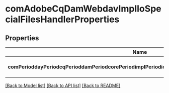 # comAdobeCqDamWebdavImplIoSpecialFilesHandlerProperties

## Properties
Name | Type | Description | Notes
------------ | ------------- | ------------- | -------------
**comPerioddayPeriodcqPerioddamPeriodcorePeriodimplPeriodioPeriodSpecialFilesHandlerPeriodfilepatters** | [**ConfigNodePropertyArray**](ConfigNodePropertyArray.md) |  | [optional] [default to null]

[[Back to Model list]](../README.md#documentation-for-models) [[Back to API list]](../README.md#documentation-for-api-endpoints) [[Back to README]](../README.md)


